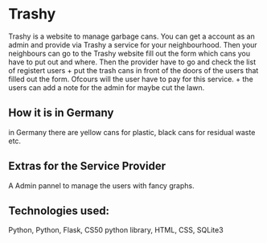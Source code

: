 # Trashy
Trashy is a website to manage garbage cans. 
You can get a account as an admin and provide via Trashy a service for your neighbourhood.
Then your neighbours can go to the Trashy website fill out the form which cans you have to put out and where.
Then the provider have to go and check the list of registert users + put the trash cans in front of the doors of the users that filled out the form.
Ofcours will the user have to pay for this service.
+
the users can add a note for the admin for maybe cut the lawn.



## How it is in Germany
in Germany there are yellow cans for plastic, black cans for residual waste etc.


## Extras for the Service Provider
A Admin pannel to manage the users with fancy graphs.


## Technologies used:
Python, Python, Flask, CS50 python library, HTML, CSS, SQLite3
